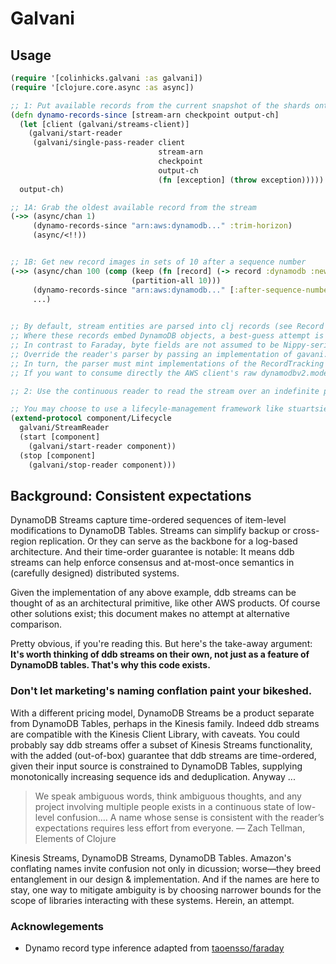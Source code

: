 # Galvani

## Usage

```clojure
(require '[colinhicks.galvani :as galvani])
(require '[clojure.core.async :as async])

;; 1: Put available records from the current snapshot of the shards onto a core.async channel ...
(defn dynamo-records-since [stream-arn checkpoint output-ch]
  (let [client (galvani/streams-client)]
    (galvani/start-reader
     (galvani/single-pass-reader client
                                 stream-arn
                                 checkpoint
                                 output-ch
                                 (fn [exception] (throw exception)))))
  output-ch)

;; 1A: Grab the oldest available record from the stream
(->> (async/chan 1)
     (dynamo-records-since "arn:aws:dynamodb..." :trim-horizon)
     (async/<!!))


;; 1B: Get new record images in sets of 10 after a sequence number
(->> (async/chan 100 (comp (keep (fn [record] (-> record :dynamodb :new-image)))
                           (partition-all 10)))
     (dynamo-records-since "arn:aws:dynamodb..." [:after-sequence-number 1234567890])
     ...)
     

;; By default, stream entities are parsed into clj records (see Record and StreamRecord in galvani.stream-parsing).
;; Where these records embed DynamoDB objects, a best-guess attempt is made at type inference, based on Faraday's approach.
;; In contrast to Faraday, byte fields are not assumed to be Nippy-serialized; it's up to your application to handle this case.
;; Override the reader's parser by passing an implementation of gavani.record-parsing's Parser protocol to the options object.
;; In turn, the parser must mint implementations of the RecordTracking protocol.
;; If you want to consume directly the AWS client's raw dynamodbv2.model.Record use the provided no-op-parser.

;; 2: Use the continuous reader to read the stream over an indefinite period

;; You may choose to use a lifecyle-management framework like stuartsierra.component
(extend-protocol component/Lifecycle
  galvani/StreamReader
  (start [component]
    (galvani/start-reader component))
  (stop [component]
    (galvani/stop-reader component)))

```


## Background: Consistent expectations

DynamoDB Streams capture time-ordered sequences of item-level modifications to DynamoDB Tables. Streams can simplify backup or cross-region replication. Or they can serve as the backbone for a log-based architecture. And their time-order guarantee is notable: It means ddb streams can help enforce consensus and at-most-once semantics in (carefully designed) distributed systems.

Given the implementation of any above example, ddb streams can be thought of as an architectural primitive, like other AWS products. Of course other solutions exist; this document makes no attempt at alternative comparison.

Pretty obvious, if you're reading this. But here's the take-away argument: **It's worth thinking of ddb streams on their own, not just as a feature of DynamoDB tables. That's why this code exists.**

### Don't let marketing's naming conflation paint your bikeshed.

With a different pricing model, DynamoDB Streams be a product separate from DynamoDB Tables, perhaps in the Kinesis family. Indeed ddb streams are compatible with the Kinesis Client Library, with caveats. You could probably say ddb streams offer a subset of Kinesis Streams functionality, with the added (out-of-box) guarantee that ddb streams are time-ordered, given their input source is constrained to DynamoDB Tables, supplying monotonically increasing sequence ids and deduplication. Anyway ...

> We speak ambiguous words, think ambiguous thoughts, and any project involving multiple people exists in a continuous state of low-level confusion.… A name whose sense is consistent with the reader’s expectations requires less effort from everyone. 
> — Zach Tellman, Elements of Clojure

Kinesis Streams, DynamoDB Streams, DynamoDB Tables. Amazon's conflating names invite confusion not only in dicussion; worse—they breed entanglement in our design & implementation. And if the names are here to stay, one way to mitigate ambiguity is by choosing narrower bounds for the scope of libraries interacting with these systems. Herein, an attempt.

### Acknowlegements
* Dynamo record type inference adapted from [taoensso/faraday](https://github.com/taoensso/faraday)
